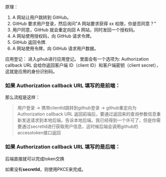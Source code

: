 原理：
1. A 网站让用户跳转到 GitHub。
2. GitHub 要求用户登录，然后询问"A 网站要求获得 xx 权限，你是否同意？"
3. 用户同意，GitHub 就会重定向回 A 网站，同时发回一个授权码。
4. A 网站使用授权码，向 GitHub 请求令牌。
5. GitHub 返回令牌.
6. A 网站使用令牌，向 GitHub 请求用户数据。


应用登记：
进入gihub进行应用登记。
里面会有一个选项为: Authorization callback URL
会给你返回客户端 ID（client ID）和客户端密钥（client secret），这就是应用的身份识别码。


### 如果 Authorization callback URL 填写的是前端：
那么流程是这样：
> 用户登录 -> 携带clientId跳转到github登录 -> github重定向为Authorization callback URL
返回前端后，要通过返回来的查询参数信息重新发送请求到本地后端，告诉本地后端，我已经得到一个许可了，但是你需要通过secretId进行获取用户信息，这时候后端会调用github的accesstoken接口返回

### 如果 Authorization callback URL 填写的是后端：
后端直接就可以完成token交换

如果没有**secretId**，则使用PKCE来完成。